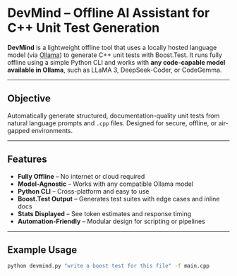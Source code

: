 # DevMind – Offline AI Assistant for C++ Unit Test Generation

**DevMind** is a lightweight offline tool that uses a locally hosted language model (via [Ollama](https://ollama.com/)) to generate C++ unit tests with Boost.Test. It runs fully offline using a simple Python CLI and works with **any code-capable model available in Ollama**, such as LLaMA 3, DeepSeek-Coder, or CodeGemma.

---

## Objective

Automatically generate structured, documentation-quality unit tests from natural language prompts and `.cpp` files. Designed for secure, offline, or air-gapped environments.

---

## Features

- **Fully Offline** – No internet or cloud required  
- **Model-Agnostic** – Works with any compatible Ollama model  
- **Python CLI** – Cross-platform and easy to use  
- **Boost.Test Output** – Generates test suites with edge cases and inline docs  
- **Stats Displayed** – See token estimates and response timing  
- **Automation-Friendly** – Modular design for scripting or pipelines  

---

## Example Usage

```bash
python devmind.py "write a boost test for this file" -f main.cpp
